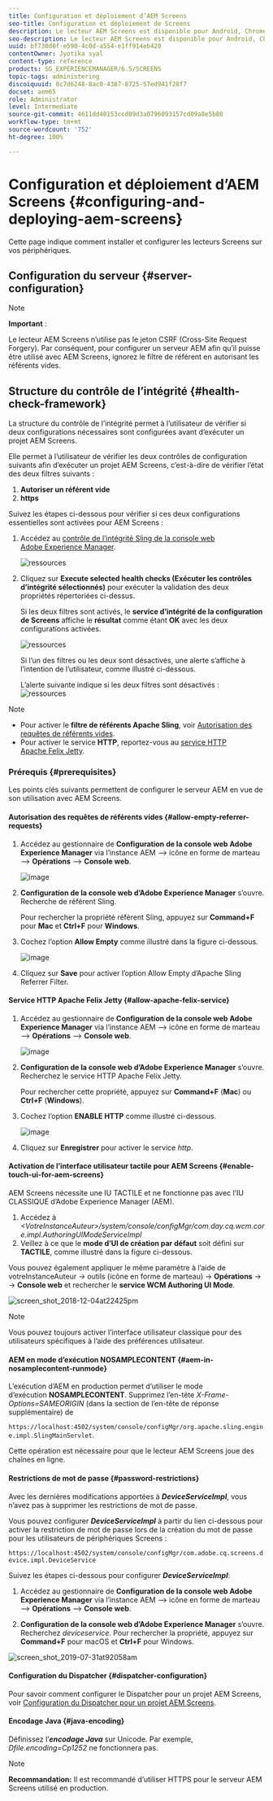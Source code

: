 ```yaml
---
title: Configuration et déploiement d’AEM Screens
seo-title: Configuration et déploiement de Screens
description: Le lecteur AEM Screens est disponible pour Android, Chrome OS, iOS et Windows. Cette page décrit la configuration et le déploiement d’AEM Screens et résume également les instructions de sélection d’équipement pour le périphérique de lecture.
seo-description: Le lecteur AEM Screens est disponible pour Android, Chrome OS, iOS et Windows. Cette page décrit la configuration et le déploiement d’AEM Screens et résume également les instructions de sélection d’équipement pour le périphérique de lecture.
uuid: bf730d0f-e590-4c0d-a554-e1ff914eb420
contentOwner: Jyotika syal
content-type: reference
products: SG_EXPERIENCEMANAGER/6.5/SCREENS
topic-tags: administering
discoiquuid: 0c7d6248-8ac0-4387-8725-57ed941f28f7
docset: aem65
role: Administrator
level: Intermediate
source-git-commit: 4611dd40153ccd09d3a0796093157cd09a8e5b80
workflow-type: tm+mt
source-wordcount: '752'
ht-degree: 100%

---
```



# Configuration et déploiement d’AEM Screens {#configuring-and-deploying-aem-screens}

Cette page indique comment installer et configurer les lecteurs Screens sur vos périphériques.

## Configuration du serveur {#server-configuration}

>[!NOTE]
>
>**Important** :
>
>Le lecteur AEM Screens n’utilise pas le jeton CSRF (Cross-Site Request Forgery). Par conséquent, pour configurer un serveur AEM afin qu’il puisse être utilisé avec AEM Screens, ignorez le filtre de référent en autorisant les référents vides.

## Structure du contrôle de l’intégrité {#health-check-framework}

La structure du contrôle de l’intégrité permet à l’utilisateur de vérifier si deux configurations nécessaires sont configurées avant d’exécuter un projet AEM Screens.

Elle permet à l’utilisateur de vérifier les deux contrôles de configuration suivants afin d’exécuter un projet AEM Screens, c’est-à-dire de vérifier l’état des deux filtres suivants :

1. **Autoriser un référent vide**
2. **https**

Suivez les étapes ci-dessous pour vérifier si ces deux configurations essentielles sont activées pour AEM Screens :

1. Accédez au [contrôle de l’intégrité Sling de la console web Adobe Experience Manager](http://localhost:4502/system/console/healthcheck?tags=screensconfigs&amp;overrideGlobalTimeout=).

   ![ressources](assets/health-check1.png)


2. Cliquez sur **Execute selected health checks (Exécuter les contrôles d’intégrité sélectionnés)** pour exécuter la validation des deux propriétés répertoriées ci-dessus.

   Si les deux filtres sont activés, le **service d’intégrité de la configuration de Screens** affiche le **résultat** comme étant **OK** avec les deux configurations activées.

   ![ressources](assets/health-check2.png)

   Si l’un des filtres ou les deux sont désactivés, une alerte s’affiche à l’intention de l’utilisateur, comme illustré ci-dessous.

   L’alerte suivante indique si les deux filtres sont désactivés :
   ![ressources](assets/health-check3.png)

>[!NOTE]
>
>* Pour activer le **filtre de référents Apache Sling**, voir [Autorisation des requêtes de référents vides](/help/user-guide/configuring-screens-introduction.md#allow-empty-referrer-requests).
>* Pour activer le service **HTTP**, reportez-vous au [service HTTP Apache Felix Jetty](/help/user-guide/configuring-screens-introduction.md#allow-apache-felix-service).


### Prérequis {#prerequisites}

Les points clés suivants permettent de configurer le serveur AEM en vue de son utilisation avec AEM Screens.

#### Autorisation des requêtes de référents vides {#allow-empty-referrer-requests}

1. Accédez au gestionnaire de **Configuration de la console web Adobe Experience Manager** via l’instance AEM —> icône en forme de marteau —> **Opérations** —> **Console web**.

   ![image](assets/config/empty-ref1.png)

1. **Configuration de la console web d’Adobe Experience Manager** s’ouvre. Recherche de référent Sling.

   Pour rechercher la propriété référent Sling, appuyez sur **Command+F** pour **Mac** et **Ctrl+F** pour **Windows**.

1. Cochez l’option **Allow Empty** comme illustré dans la figure ci-dessous.

   ![image](assets/config/empty-ref2.png)

1. Cliquez sur **Save** pour activer l’option Allow Empty d’Apache Sling Referrer Filter.


#### Service HTTP Apache Felix Jetty {#allow-apache-felix-service}

1. Accédez au gestionnaire de **Configuration de la console web Adobe Experience Manager** via l’instance AEM —> icône en forme de marteau —> **Opérations** —> **Console web**.

   ![image](assets/config/empty-ref1.png)

1. **Configuration de la console web d’Adobe Experience Manager** s’ouvre. Recherchez le service HTTP Apache Felix Jetty.

   Pour rechercher cette propriété, appuyez sur **Command+F** (**Mac**) ou **Ctrl+F** (**Windows**).

1. Cochez l’option **ENABLE HTTP** comme illustré ci-dessous.

   ![image](assets/config/config-1.png)

1. Cliquez sur **Enregistrer** pour activer le service *http*.

#### Activation de l’interface utilisateur tactile pour AEM Screens {#enable-touch-ui-for-aem-screens}

AEM Screens nécessite une IU TACTILE et ne fonctionne pas avec l’IU CLASSIQUE d’Adobe Experience Manager (AEM).

1. Accédez à *&lt;VotreInstanceAuteur>/system/console/configMgr/com.day.cq.wcm.core.impl.AuthoringUIModeServiceImpl*
1. Veillez à ce que le **mode d’UI de création par défaut** soit défini sur **TACTILE**, comme illustré dans la figure ci-dessous.

Vous pouvez également appliquer le même paramètre à l’aide de votreInstanceAuteur *->* outils (icône en forme de marteau) -> **Opérations** -> -> **Console web** et rechercher le **service WCM Authoring UI Mode**.

![screen_shot_2018-12-04at22425pm](assets/screen_shot_2018-12-04at22425pm.png)

>[!NOTE]
>
>Vous pouvez toujours activer l’interface utilisateur classique pour des utilisateurs spécifiques à l’aide des préférences utilisateur.

#### AEM en mode d’exécution NOSAMPLECONTENT {#aem-in-nosamplecontent-runmode}

L’exécution d’AEM en production permet d’utiliser le mode d’exécution **NOSAMPLECONTENT**. Supprimez l’en-tête *X-Frame-Options=SAMEORIGIN* (dans la section de l’en-tête de réponse supplémentaire) de

`https://localhost:4502/system/console/configMgr/org.apache.sling.engine.impl.SlingMainServlet`.

Cette opération est nécessaire pour que le lecteur AEM Screens joue des chaînes en ligne.

#### Restrictions de mot de passe {#password-restrictions}

Avec les dernières modifications apportées à ***DeviceServiceImpl***, vous n’avez pas à supprimer les restrictions de mot de passe.

Vous pouvez configurer ***DeviceServiceImpl*** à partir du lien ci-dessous pour activer la restriction de mot de passe lors de la création du mot de passe pour les utilisateurs de périphériques Screens :

`https://localhost:4502/system/console/configMgr/com.adobe.cq.screens.device.impl.DeviceService`

Suivez les étapes ci-dessous pour configurer ***DeviceServiceImpl***:

1. Accédez au gestionnaire de **Configuration de la console web Adobe Experience Manager** via l’instance AEM —> icône en forme de marteau —> **Opérations** —> **Console web**.

1. **Configuration de la console web d’Adobe Experience Manager** s’ouvre. Recherchez *deviceservice*. Pour rechercher la propriété, appuyez sur **Command+F** pour macOS et **Ctrl+F** pour Windows.

![screen_shot_2019-07-31at92058am](assets/screen_shot_2019-07-31at92058am.png)

#### Configuration du Dispatcher {#dispatcher-configuration}

Pour savoir comment configurer le Dispatcher pour un projet AEM Screens, voir [Configuration du Dispatcher pour un projet AEM Screens](dispatcher-configurations-aem-screens.md).

#### Encodage Java {#java-encoding}

Définissez l’***encodage Java*** sur Unicode. Par exemple, *Dfile.encoding=Cp1252* ne fonctionnera pas.

>[!NOTE]
>**Recommandation:**
>Il est recommandé d’utiliser HTTPS pour le serveur AEM Screens utilisé en production.








